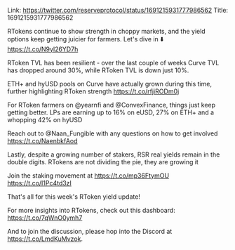 Link:  https://twitter.com/reserveprotocol/status/1691215931777986562
Title: 1691215931777986562

RTokens continue to show strength in choppy markets, and the yield options keep getting juicier for farmers. Let's dive in ⬇️ https://t.co/N9yl26YD7h

RToken TVL has been resilient - over the last couple of weeks Curve TVL has dropped around 30%, while RToken TVL is down just 10%.

ETH+ and hyUSD pools on Curve have actually grown during this time, further highlighting RToken strength https://t.co/rfjiRODm0j

For RToken farmers on @yearnfi and @ConvexFinance, things just keep getting better. LPs are earning up to 16% on eUSD, 27% on ETH+ and a whopping 42% on hyUSD

Reach out to @Naan_Fungible with any questions on how to get involved https://t.co/NaenbkfAod

Lastly, despite a growing number of stakers, RSR real yields remain in the double digits. RTokens are not dividing the pie, they are growing it

Join the staking movement at https://t.co/mp36FtymOU https://t.co/I1Pc4td3zI

That's all for this week's RToken yield update!

For more insights into RTokens, check out this dashboard: https://t.co/7qWnO0ymh7

And to join the discussion, please hop into the Discord at https://t.co/LmdKuMvzok.